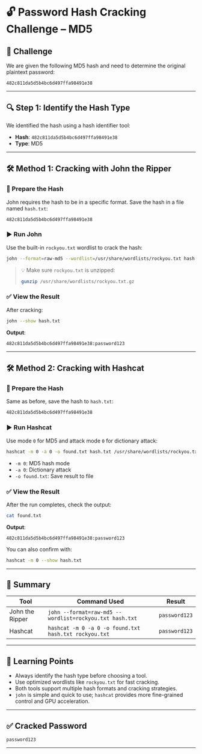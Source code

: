 # 🔓 Password Hash Cracking Challenge – MD5

## 🧩 Challenge
We are given the following MD5 hash and need to determine the original plaintext password:

```
482c811da5d5b4bc6d497ffa98491e38
```

---

## 🔍 Step 1: Identify the Hash Type

We identified the hash using a hash identifier tool:

- **Hash**: `482c811da5d5b4bc6d497ffa98491e38`
- **Type**: MD5

---

## 🛠️ Method 1: Cracking with John the Ripper

### 🔧 Prepare the Hash

John requires the hash to be in a specific format. Save the hash in a file named `hash.txt`:

```
482c811da5d5b4bc6d497ffa98491e38
```

### ▶️ Run John

Use the built-in `rockyou.txt` wordlist to crack the hash:

```bash
john --format=raw-md5 --wordlist=/usr/share/wordlists/rockyou.txt hash.txt
```

> 💡 Make sure `rockyou.txt` is unzipped:
>
> ```bash
> gunzip /usr/share/wordlists/rockyou.txt.gz
> ```

### ✅ View the Result

After cracking:

```bash
john --show hash.txt
```

**Output**:
```
482c811da5d5b4bc6d497ffa98491e38:password123
```

---

## 🛠️ Method 2: Cracking with Hashcat

### 🔧 Prepare the Hash

Same as before, save the hash to `hash.txt`:

```
482c811da5d5b4bc6d497ffa98491e38
```

### ▶️ Run Hashcat

Use mode `0` for MD5 and attack mode `0` for dictionary attack:

```bash
hashcat -m 0 -a 0 -o found.txt hash.txt /usr/share/wordlists/rockyou.txt
```

- `-m 0`: MD5 hash mode
- `-a 0`: Dictionary attack
- `-o found.txt`: Save result to file

### ✅ View the Result

After the run completes, check the output:

```bash
cat found.txt
```

**Output**:
```
482c811da5d5b4bc6d497ffa98491e38:password123
```

You can also confirm with:

```bash
hashcat -m 0 --show hash.txt
```

---

## 📌 Summary

| Tool           | Command Used                                                                 | Result         |
|----------------|-------------------------------------------------------------------------------|----------------|
| John the Ripper| `john --format=raw-md5 --wordlist=rockyou.txt hash.txt`                     | `password123`  |
| Hashcat        | `hashcat -m 0 -a 0 -o found.txt hash.txt rockyou.txt`                       | `password123`  |

---

## 🧠 Learning Points

- Always identify the hash type before choosing a tool.
- Use optimized wordlists like `rockyou.txt` for fast cracking.
- Both tools support multiple hash formats and cracking strategies.
- `john` is simple and quick to use; `hashcat` provides more fine-grained control and GPU acceleration.

---

## ✅ Cracked Password

```
password123
```

---
